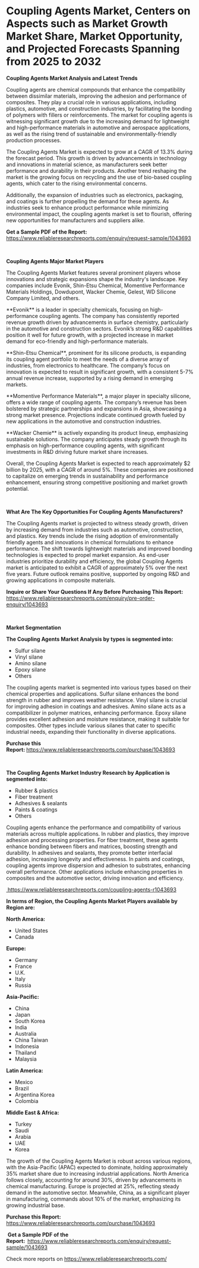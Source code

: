 <p><h1>Coupling Agents Market, Centers on Aspects such as Market Growth Market Share, Market Opportunity, and Projected Forecasts Spanning from 2025 to 2032</h1></p><p><strong>Coupling Agents Market Analysis and Latest Trends</strong></p>
<p><p>Coupling agents are chemical compounds that enhance the compatibility between dissimilar materials, improving the adhesion and performance of composites. They play a crucial role in various applications, including plastics, automotive, and construction industries, by facilitating the bonding of polymers with fillers or reinforcements. The market for coupling agents is witnessing significant growth due to the increasing demand for lightweight and high-performance materials in automotive and aerospace applications, as well as the rising trend of sustainable and environmentally-friendly production processes.</p><p>The Coupling Agents Market is expected to grow at a CAGR of 13.3% during the forecast period. This growth is driven by advancements in technology and innovations in material science, as manufacturers seek better performance and durability in their products. Another trend reshaping the market is the growing focus on recycling and the use of bio-based coupling agents, which cater to the rising environmental concerns.</p><p>Additionally, the expansion of industries such as electronics, packaging, and coatings is further propelling the demand for these agents. As industries seek to enhance product performance while minimizing environmental impact, the coupling agents market is set to flourish, offering new opportunities for manufacturers and suppliers alike.</p></p>
<p><strong>Get a Sample PDF of the Report:&nbsp;</strong> <a href="https://www.reliableresearchreports.com/enquiry/request-sample/1043693?utm_campaign=3581&utm_medium=2&utm_source=Github&utm_content=ia&utm_term=31032025&utm_id=coupling-agents">https://www.reliableresearchreports.com/enquiry/request-sample/1043693</a></p>
<p>&nbsp;</p>
<p><strong>Coupling Agents Major Market Players</strong></p>
<p><p>The Coupling Agents Market features several prominent players whose innovations and strategic expansions shape the industry's landscape. Key companies include Evonik, Shin-Etsu Chemical, Momentive Performance Materials Holdings, Dowdupont, Wacker Chemie, Gelest, WD Silicone Company Limited, and others.</p><p>**Evonik** is a leader in specialty chemicals, focusing on high-performance coupling agents. The company has consistently reported revenue growth driven by advancements in surface chemistry, particularly in the automotive and construction sectors. Evonik’s strong R&D capabilities position it well for future growth, with a projected increase in market demand for eco-friendly and high-performance materials.</p><p>**Shin-Etsu Chemical**, prominent for its silicone products, is expanding its coupling agent portfolio to meet the needs of a diverse array of industries, from electronics to healthcare. The company’s focus on innovation is expected to result in significant growth, with a consistent 5-7% annual revenue increase, supported by a rising demand in emerging markets.</p><p>**Momentive Performance Materials**, a major player in specialty silicone, offers a wide range of coupling agents. The company’s revenue has been bolstered by strategic partnerships and expansions in Asia, showcasing a strong market presence. Projections indicate continued growth fueled by new applications in the automotive and construction industries.</p><p>**Wacker Chemie** is actively expanding its product lineup, emphasizing sustainable solutions. The company anticipates steady growth through its emphasis on high-performance coupling agents, with significant investments in R&D driving future market share increases.</p><p>Overall, the Coupling Agents Market is expected to reach approximately $2 billion by 2025, with a CAGR of around 5%. These companies are positioned to capitalize on emerging trends in sustainability and performance enhancement, ensuring strong competitive positioning and market growth potential.</p></p>
<p>&nbsp;</p>
<p><strong>What Are The Key Opportunities For Coupling Agents Manufacturers?</strong></p>
<p><p>The Coupling Agents market is projected to witness steady growth, driven by increasing demand from industries such as automotive, construction, and plastics. Key trends include the rising adoption of environmentally friendly agents and innovations in chemical formulations to enhance performance. The shift towards lightweight materials and improved bonding technologies is expected to propel market expansion. As end-user industries prioritize durability and efficiency, the global Coupling Agents market is anticipated to exhibit a CAGR of approximately 5% over the next five years. Future outlook remains positive, supported by ongoing R&D and growing applications in composite materials.</p></p>
<p><strong>Inquire or Share Your Questions If Any Before Purchasing This Report:</strong> <a href="https://www.reliableresearchreports.com/enquiry/pre-order-enquiry/1043693?utm_campaign=3581&utm_medium=2&utm_source=Github&utm_content=ia&utm_term=31032025&utm_id=coupling-agents">https://www.reliableresearchreports.com/enquiry/pre-order-enquiry/1043693</a></p>
<p>&nbsp;</p>
<p><strong>Market Segmentation</strong></p>
<p><strong>The Coupling Agents Market Analysis by types is segmented into:</strong></p>
<p><ul><li>Sulfur silane</li><li>Vinyl silane</li><li>Amino silane</li><li>Epoxy silane</li><li>Others</li></ul></p>
<p><p>The coupling agents market is segmented into various types based on their chemical properties and applications. Sulfur silane enhances the bond strength in rubber and improves weather resistance. Vinyl silane is crucial for improving adhesion in coatings and adhesives. Amino silane acts as a compatibilizer in polymer matrices, enhancing performance. Epoxy silane provides excellent adhesion and moisture resistance, making it suitable for composites. Other types include various silanes that cater to specific industrial needs, expanding their functionality in diverse applications.</p></p>
<p><strong>Purchase this Report:&nbsp;</strong><a href="https://www.reliableresearchreports.com/purchase/1043693?utm_campaign=3581&utm_medium=2&utm_source=Github&utm_content=ia&utm_term=31032025&utm_id=coupling-agents">https://www.reliableresearchreports.com/purchase/1043693</a></p>
<p>&nbsp;</p>
<p><strong>The Coupling Agents Market Industry Research by Application is segmented into:</strong></p>
<p><ul><li>Rubber & plastics</li><li>Fiber treatment</li><li>Adhesives & sealants</li><li>Paints & coatings</li><li>Others</li></ul></p>
<p><p>Coupling agents enhance the performance and compatibility of various materials across multiple applications. In rubber and plastics, they improve adhesion and processing properties. For fiber treatment, these agents enhance bonding between fibers and matrices, boosting strength and durability. In adhesives and sealants, they promote better interfacial adhesion, increasing longevity and effectiveness. In paints and coatings, coupling agents improve dispersion and adhesion to substrates, enhancing overall performance. Other applications include enhancing properties in composites and the automotive sector, driving innovation and efficiency.</p></p>
<p><a href="https://www.reliableresearchreports.com/coupling-agents-r1043693?utm_campaign=3581&utm_medium=2&utm_source=Github&utm_content=ia&utm_term=31032025&utm_id=coupling-agents">&nbsp;https://www.reliableresearchreports.com/coupling-agents-r1043693</a></p>
<p><strong>In terms of Region, the Coupling Agents Market Players available by Region are:</strong></p>
<p>
    <p> <strong> North America: </strong>
        <ul>
            <li>United States</li>
            <li>Canada</li>
        </ul>
        </p> 
    <p> <strong> Europe: </strong>
        <ul>
            <li>Germany</li>
            <li>France</li>
            <li>U.K.</li>
            <li>Italy</li>
            <li>Russia</li>
        </ul>
        </p> 
    <p> <strong> Asia-Pacific: </strong>
        <ul>
            <li>China</li>
            <li>Japan</li>
            <li>South Korea</li>
            <li>India</li>
            <li>Australia</li>
            <li>China Taiwan</li>
            <li>Indonesia</li>
            <li>Thailand</li>
            <li>Malaysia</li>
        </ul>
        </p> 
    <p> <strong> Latin America: </strong>
        <ul>
            <li>Mexico</li>
            <li>Brazil</li>
            <li>Argentina Korea</li>
            <li>Colombia</li>
        </ul>
        </p> 
    <p> <strong> Middle East & Africa: </strong>
        <ul>
            <li>Turkey</li>
            <li>Saudi</li>
            <li>Arabia</li>
            <li>UAE</li>
            <li>Korea</li>
        </ul>
    </p>
    </p>
<p><p>The growth of the Coupling Agents Market is robust across various regions, with the Asia-Pacific (APAC) expected to dominate, holding approximately 35% market share due to increasing industrial applications. North America follows closely, accounting for around 30%, driven by advancements in chemical manufacturing. Europe is projected at 25%, reflecting steady demand in the automotive sector. Meanwhile, China, as a significant player in manufacturing, commands about 10% of the market, emphasizing its growing industrial base.</p></p>
<p><strong>Purchase this Report: </strong><a href="https://www.reliableresearchreports.com/purchase/1043693?utm_campaign=3581&utm_medium=2&utm_source=Github&utm_content=ia&utm_term=31032025&utm_id=coupling-agents">https://www.reliableresearchreports.com/purchase/1043693</a></p>
<p>&nbsp;<strong>Get a Sample PDF of the Report:&nbsp;&nbsp;</strong><a href="https://www.reliableresearchreports.com/enquiry/request-sample/1043693?utm_campaign=3581&utm_medium=2&utm_source=Github&utm_content=ia&utm_term=31032025&utm_id=coupling-agents">https://www.reliableresearchreports.com/enquiry/request-sample/1043693</a></p>
<p><strong></strong></p>
<p>Check more reports on <a href="https://www.reliableresearchreports.com/?utm_campaign=3581&utm_medium=2&utm_source=Github&utm_content=ia&utm_term=31032025&utm_id=coupling-agents">https://www.reliableresearchreports.com/</a></p>